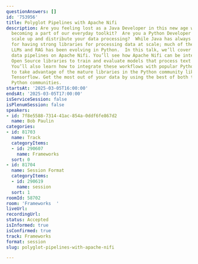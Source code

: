 ```yaml
---
questionAnswers: []
id: '753956'
title: Polyglot Pipelines with Apache Nifi
description: Are you feeling lost as a Java Developer in this new age where AI is
  becoming a part of our everyday toolkit?  Are you a Python Developer looking to
  scale up and distribute your data processing?  While Java has always been known
  for having strong libraries for processing data at scale; much of the advances in
  LLMs and RAG has been evolving in Python.  In this talk, we’ll cover building polyglot
  data pipelines on Apache Nifi. You’ll see how Apache Nifi can be integrated with
  Open Source libraries to train and evaluate models that process text and images.
  You’ll also learn how to integrate these workflows with popular Python libraries
  to take advantage of the mature libraries in the Python community like PyTorch or
  Tensorflow. Get the most out of your data by using the best of both the Java and
  Python communities.
startsAt: '2025-03-05T16:00:00'
endsAt: '2025-03-05T17:00:00'
isServiceSession: false
isPlenumSession: false
speakers:
- id: 7f8e5588-7314-41ac-854a-0ddf6fe867d2
  name: Bob Paulin
categories:
- id: 81703
  name: Track
  categoryItems:
  - id: 290607
    name: Frameworks
  sort: 0
- id: 81704
  name: Session Format
  categoryItems:
  - id: 290619
    name: session
  sort: 1
roomId: 58702
room: 'Frameworks  '
liveUrl:
recordingUrl:
status: Accepted
isInformed: true
isConfirmed: true
track: Frameworks
format: session
slug: polyglot-pipelines-with-apache-nifi

---
```

